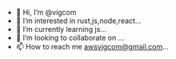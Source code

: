 - 👋 Hi, I’m @vigcom
- 👀 I’m interested in rust,js,node,react...
- 🌱 I’m currently learning js...
- 💞️ I’m looking to collaborate on ...
- 📫 How to reach me awsvigcom@gmail.com...

<!---
vigcom/vigcom is a ✨ special ✨ repository because its `README.md` (this file) appears on your GitHub profile.
You can click the Preview link to take a look at your changes.
--->
